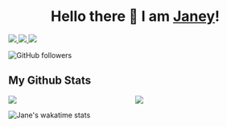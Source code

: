 <h1 align="center">
Hello there 👋 I am <a href="https://github.com/njoroge-jane/My-Portfolio">Janey</a>!
</h1>
<a href="https://www.linkedin.com/in/jane-w-njoroge/" target="_blank" rel="noopener noreferrer">
  <img src="https://img.shields.io/badge/LinkedIn-Janey%20-blue?logo=linkedin&logoColor=blue&color=white" />
</a>

<a href="mailto:jwnjoroge4@gmail.com.com" target="_blank" rel="noopener noreferrer">
  <img src="https://img.shields.io/badge/Gmail-Janey%20-white?logo=gmail&logoColor=&color=white" />
</a>

<a href="https://twitter.com/_njoroge_jane" target="_blank" rel="noopener noreferrer">
  <img src="https://img.shields.io/badge/Twitter-Janey%20-white?logo=twitter&/follow/Janey?style=social" />
</a>



 ![GitHub followers](https://img.shields.io/github/followers/njoroge-jane?style=social) 

<!-- | ![Stack Exchange reputation](https://img.shields.io/stackexchange/stackoverflow/r/7818605) -->

## My Github Stats

<div style="display: flex;">
    <div style="width: 50%;">
        <img src="https://github-readme-streak-stats.herokuapp.com?user=njoroge-jane&theme=gotham" />
    </div>
    <div style="width: 50%;">
        <img src="https://github-readme-stats.vercel.app/api?username=njoroge-jane&theme=gotham&custom_title=Jane's%20github%20stats" />
    </div>
</div>

![Jane's wakatime stats](https://github-readme-stats.vercel.app/api/wakatime?username=njoroge_jane&theme=gotham&layout=compact)